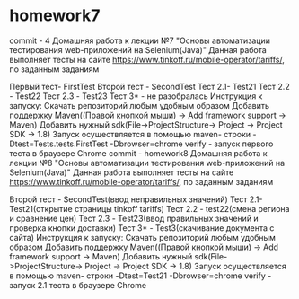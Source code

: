 # homework7
commit - 4
Домашняя работа к лекции №7 "Основы автоматизации тестирования web-приложений на Selenium(Java)" Данная работа выполняет тесты на сайте https://www.tinkoff.ru/mobile-operator/tariffs/, по заданным заданиям

Первый тест- FirstTest Второй тест - SecondTest 
Тест 2.1- Test21 Тест 2.2 - Test22 Тест 2.3 - Test23
Тест 3* - не разобралась
Инструкция к запуску:
Скачать репозиторий любым удобным образом
Добавить поддержку Maven(<Name of Project>(Правой кнопкой мыши) -> Add framework support -> Maven)
Добавить нужный sdk(File->ProjectStructure-> Project -> Project SDK -> 1.8)
Запуск осуществляется в помощью maven- строки -Dtest=Tests.tests.FirstTest -Dbrowser=chrome verify - запуск первого теста в браузере Chrome
commit - homework8
  Домашняя работа к лекции №8 "Основы автоматизации тестирования web-приложений на Selenium(Java)" Данная работа выполняет тесты на сайте https://www.tinkoff.ru/mobile-operator/tariffs/, по заданным заданиям

 Второй тест - SecondTest(ввод неправильных значений) 
Тест 2.1- Test21(открытие страницы tinkoff tariffs) Тест 2.2 - test22(смена региона и сравнение цен) Тест 2.3 - Test23(ввод правильных значений и проверка кнопки доставки)
Тест 3* - Test3(скачивание документа с сайта)
Инструкция к запуску:
Скачать репозиторий любым удобным образом
Добавить поддержку Maven(<Name of Project>(Правой кнопкой мыши) -> Add framework support -> Maven)
Добавить нужный sdk(File->ProjectStructure-> Project -> Project SDK -> 1.8)
Запуск осуществляется в помощью maven- строки -Dtest=Test21 -Dbrowser=chrome verify - запуск 2.1 теста в браузере Chrome 
